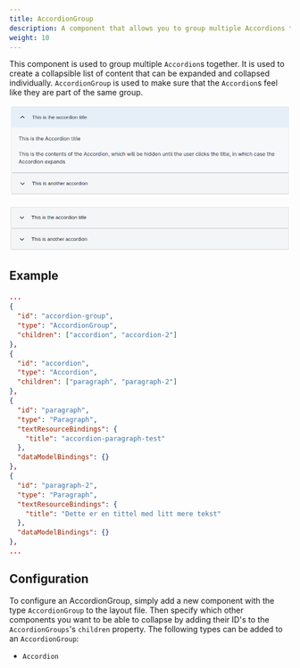 ```yaml
---
title: AccordionGroup
description: A component that allows you to group multiple Accordions together
weight: 10
---
```


This component is used to group multiple `Accordion`s together. 
It is used to create a collapsible list of content that can be expanded and collapsed individually.
`AccordionGroup` is used to make sure that the `Accordion`s feel like they are part of the same group.

![AccordionGroup](accordion-group-open.png "An accordion group where one of the accordions are open")

![AccordionGroup](accordion-group-closed.png "The same accordion group where all accordions are closed")

## Example

```json
...
{
  "id": "accordion-group",
  "type": "AccordionGroup",
  "children": ["accordion", "accordion-2"]
},
{
  "id": "accordion",
  "type": "Accordion",
  "children": ["paragraph", "paragraph-2"]
},
{
  "id": "paragraph",
  "type": "Paragraph",
  "textResourceBindings": {
    "title": "accordion-paragraph-test"
  },
  "dataModelBindings": {}
},
{
  "id": "paragraph-2",
  "type": "Paragraph",
  "textResourceBindings": {
    "title": "Dette er en tittel med litt mere tekst"
  },
  "dataModelBindings": {}
},
...
```

## Configuration

To configure an AccordionGroup, simply add a new component with the type `AccordionGroup` to the layout file.
Then specify which other components you want to be able to collapse by adding their ID's to the `AccordionGroups`'s `children` property.
The following types can be added to an `AccordionGroup`: 
- `Accordion`
